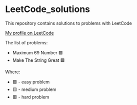 # LeetCode_solutions
This repository contains solutions to problems with LeetCode

[My profile on LeetCode](https://leetcode.com/VorobeyPudic/)

The list of problems:
* Maximum 69 Number :green_square:
* Make The String Great :green_square:

Where:
* :green_square: - easy problem
* :yellow_square: - medium problem
* :red_square: - hard problem